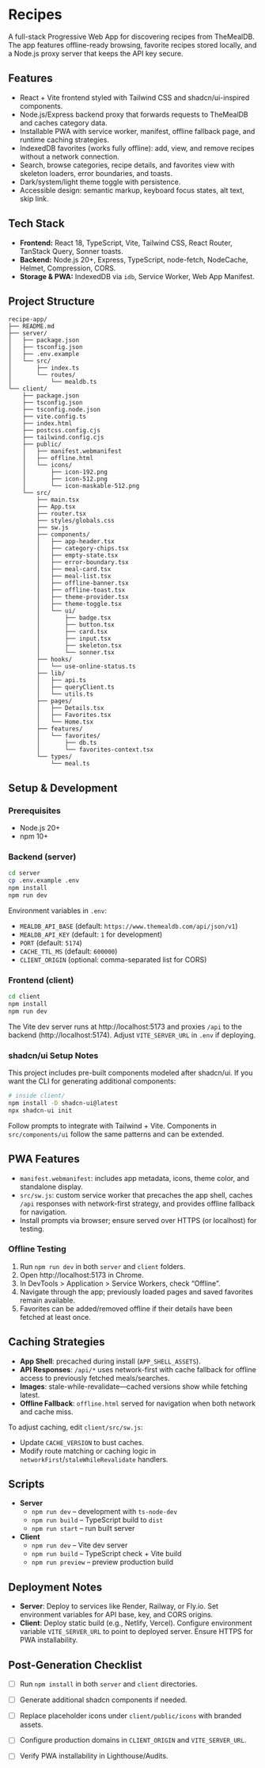 # Recipes

A full-stack Progressive Web App for discovering recipes from TheMealDB. The app features offline-ready browsing, favorite recipes stored locally, and a Node.js proxy server that keeps the API key secure.

## Features

- React + Vite frontend styled with Tailwind CSS and shadcn/ui-inspired components.
- Node.js/Express backend proxy that forwards requests to TheMealDB and caches category data.
- Installable PWA with service worker, manifest, offline fallback page, and runtime caching strategies.
- IndexedDB favorites (works fully offline): add, view, and remove recipes without a network connection.
- Search, browse categories, recipe details, and favorites view with skeleton loaders, error boundaries, and toasts.
- Dark/system/light theme toggle with persistence.
- Accessible design: semantic markup, keyboard focus states, alt text, skip link.

## Tech Stack

- **Frontend:** React 18, TypeScript, Vite, Tailwind CSS, React Router, TanStack Query, Sonner toasts.
- **Backend:** Node.js 20+, Express, TypeScript, node-fetch, NodeCache, Helmet, Compression, CORS.
- **Storage & PWA:** IndexedDB via `idb`, Service Worker, Web App Manifest.

## Project Structure

```
recipe-app/
├── README.md
├── server/
│   ├── package.json
│   ├── tsconfig.json
│   ├── .env.example
│   └── src/
│       ├── index.ts
│       └── routes/
│           └── mealdb.ts
└── client/
    ├── package.json
    ├── tsconfig.json
    ├── tsconfig.node.json
    ├── vite.config.ts
    ├── index.html
    ├── postcss.config.cjs
    ├── tailwind.config.cjs
    ├── public/
    │   ├── manifest.webmanifest
    │   ├── offline.html
    │   └── icons/
    │       ├── icon-192.png
    │       ├── icon-512.png
    │       └── icon-maskable-512.png
    └── src/
        ├── main.tsx
        ├── App.tsx
        ├── router.tsx
        ├── styles/globals.css
        ├── sw.js
        ├── components/
        │   ├── app-header.tsx
        │   ├── category-chips.tsx
        │   ├── empty-state.tsx
        │   ├── error-boundary.tsx
        │   ├── meal-card.tsx
        │   ├── meal-list.tsx
        │   ├── offline-banner.tsx
        │   ├── offline-toast.tsx
        │   ├── theme-provider.tsx
        │   ├── theme-toggle.tsx
        │   └── ui/
        │       ├── badge.tsx
        │       ├── button.tsx
        │       ├── card.tsx
        │       ├── input.tsx
        │       ├── skeleton.tsx
        │       └── sonner.tsx
        ├── hooks/
        │   └── use-online-status.ts
        ├── lib/
        │   ├── api.ts
        │   ├── queryClient.ts
        │   └── utils.ts
        ├── pages/
        │   ├── Details.tsx
        │   ├── Favorites.tsx
        │   └── Home.tsx
        ├── features/
        │   └── favorites/
        │       ├── db.ts
        │       └── favorites-context.tsx
        └── types/
            └── meal.ts
```

## Setup & Development

### Prerequisites

- Node.js 20+
- npm 10+

### Backend (server)

```bash
cd server
cp .env.example .env
npm install
npm run dev
```

Environment variables in `.env`:

- `MEALDB_API_BASE` (default: `https://www.themealdb.com/api/json/v1`)
- `MEALDB_API_KEY` (default: `1` for development)
- `PORT` (default: `5174`)
- `CACHE_TTL_MS` (default: `600000`)
- `CLIENT_ORIGIN` (optional: comma-separated list for CORS)

### Frontend (client)

```bash
cd client
npm install
npm run dev
```

The Vite dev server runs at http://localhost:5173 and proxies `/api` to the backend (http://localhost:5174). Adjust `VITE_SERVER_URL` in `.env` if deploying.

### shadcn/ui Setup Notes

This project includes pre-built components modeled after shadcn/ui. If you want the CLI for generating additional components:

```bash
# inside client/
npm install -D shadcn-ui@latest
npx shadcn-ui init
```

Follow prompts to integrate with Tailwind + Vite. Components in `src/components/ui` follow the same patterns and can be extended.

## PWA Features

- `manifest.webmanifest`: includes app metadata, icons, theme color, and standalone display.
- `src/sw.js`: custom service worker that precaches the app shell, caches `/api` responses with network-first strategy, and provides offline fallback for navigation.
- Install prompts via browser; ensure served over HTTPS (or localhost) for testing.

### Offline Testing

1. Run `npm run dev` in both `server` and `client` folders.
2. Open http://localhost:5173 in Chrome.
3. In DevTools > Application > Service Workers, check “Offline”.
4. Navigate through the app; previously loaded pages and saved favorites remain available.
5. Favorites can be added/removed offline if their details have been fetched at least once.

## Caching Strategies

- **App Shell**: precached during install (`APP_SHELL_ASSETS`).
- **API Responses**: `/api/*` uses network-first with cache fallback for offline access to previously fetched meals/searches.
- **Images**: stale-while-revalidate—cached versions show while fetching latest.
- **Offline Fallback**: `offline.html` served for navigation when both network and cache miss.

To adjust caching, edit `client/src/sw.js`:

- Update `CACHE_VERSION` to bust caches.
- Modify route matching or caching logic in `networkFirst`/`staleWhileRevalidate` handlers.

## Scripts

- **Server**
  - `npm run dev` – development with `ts-node-dev`
  - `npm run build` – TypeScript build to `dist`
  - `npm run start` – run built server
- **Client**
  - `npm run dev` – Vite dev server
  - `npm run build` – TypeScript check + Vite build
  - `npm run preview` – preview production build

## Deployment Notes

- **Server**: Deploy to services like Render, Railway, or Fly.io. Set environment variables for API base, key, and CORS origins.
- **Client**: Deploy static build (e.g., Netlify, Vercel). Configure environment variable `VITE_SERVER_URL` to point to deployed server. Ensure HTTPS for PWA installability.

## Post-Generation Checklist

- [ ] Run `npm install` in both `server` and `client` directories.
- [ ] Generate additional shadcn components if needed.
- [ ] Replace placeholder icons under `client/public/icons` with branded assets.
- [ ] Configure production domains in `CLIENT_ORIGIN` and `VITE_SERVER_URL`.
- [ ] Verify PWA installability in Lighthouse/Audits.

